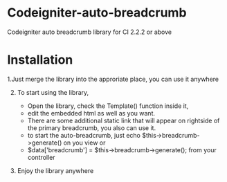 # Codeigniter-auto-breadcrumb
Codeigniter auto breadcrumb library for CI 2.2.2 or above

# Installation

1.Just merge the library into the approriate place, you can use it anywhere

2. To start using the library,
	- Open the library, check the Template() function inside it,
	- edit the embedded html as well as you want. 
	- There are some additional static link that will appear on rightside of the primary breadcrumb, you also can use it.
	- to start the auto-breadcrumb, just echo $this->breadcrumb->generate() on you view or
	- $data['breadcrumb'] = $this->breadcrumb->generate(); from your controller

3. Enjoy the library anywhere
